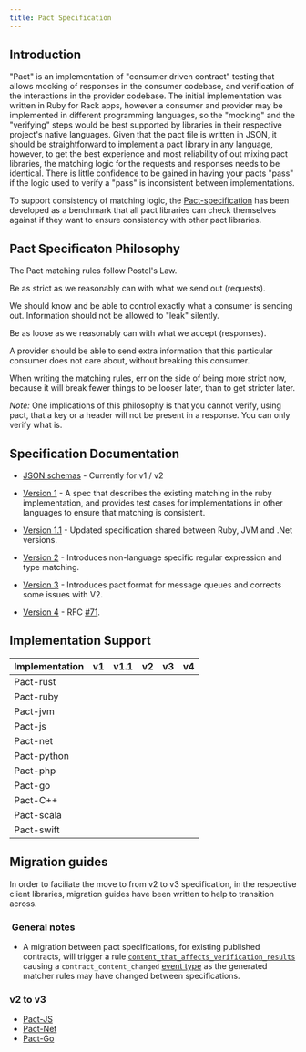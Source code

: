 ```yaml
---
title: Pact Specification
---
```


## Introduction

"Pact" is an implementation of "consumer driven contract" testing that allows mocking of responses in the consumer codebase, and verification of the interactions in the provider codebase. The initial implementation was written in Ruby for Rack apps, however a consumer and provider may be implemented in different programming languages, so the "mocking" and the "verifying" steps would be best supported by libraries in their respective project's native languages. Given that the pact file is written in JSON, it should be straightforward to implement a pact library in any language, however, to get the best experience and most reliability of out mixing pact libraries, the matching logic for the requests and responses needs to be identical. There is little confidence to be gained in having your pacts "pass" if the logic used to verify a "pass" is inconsistent between implementations.

To support consistency of matching logic, the [Pact-specification](https://github.com/pact-foundation/pact-specification) has been developed as a benchmark that all pact libraries can check themselves against if they want to ensure consistency with other pact libraries.

## Pact Specificaton Philosophy

The Pact matching rules follow Postel's Law.

Be as strict as we reasonably can with what we send out (requests).

We should know and be able to control exactly what a consumer is sending out. Information should not be allowed to "leak" silently.

Be as loose as we reasonably can with what we accept (responses).

A provider should be able to send extra information that this particular consumer does not care about, without breaking this consumer.

When writing the matching rules, err on the side of being more strict now, because it will break fewer things to be looser later, than to get stricter later.

_Note:_ One implications of this philosophy is that you cannot verify, using pact, that a key or a header will not be present in a response. You can only verify what is.

## Specification Documentation

- [JSON schemas](https://bitbucket.org/atlassian/pact-json-schema) - Currently for v1 / v2

- [Version 1](https://github.com/pact-foundation/pact-specification/tree/version-1) - A spec that describes the existing matching in the ruby implementation, and provides test cases for implementations in other languages to ensure that matching is consistent.

- [Version 1.1](https://github.com/pact-foundation/pact-specification/tree/version-1.1) - Updated specification shared between Ruby, JVM and .Net versions.

- [Version 2](https://github.com/pact-foundation/pact-specification/tree/version-2) - Introduces non-language specific regular expression and type matching.

- [Version 3](https://github.com/pact-foundation/pact-specification/tree/version-3) - Introduces pact format for message queues and corrects some issues with V2.

- [Version 4](https://github.com/pact-foundation/pact-specification/tree/version-4) - RFC [#71](https://github.com/pact-foundation/pact-specification/issues/71).

## Implementation Support

| Implementation | v1 | v1.1 | v2 | v3 | v4 |
| --- | --- | --- | --- | --- | --- |
| Pact-rust | | | | | |
| Pact-ruby | | | | | |
| Pact-jvm | | | | | |
| Pact-js | | | | | |
| Pact-net | | | | | |
| Pact-python | | | | | |
| Pact-php | | | | | |
| Pact-go | | | | | |
| Pact-C++ | | | | | |
| Pact-scala | | | | | |
| Pact-swift | | | | | |

## Migration guides

In order to faciliate the move to from v2 to v3 specification, in the respective client libraries, migration guides have been written to help to transition across.

###  General notes

- A migration between pact specifications, for existing published contracts, will trigger a rule [`content_that_affects_verification_results`](https://github.com/pact-foundation/pact_broker/blob/d1fd60bb52a64b555d9e3df92c432474fec4fb68/lib/pact_broker/pacts/content.rb#L99) causing a `contract_content_changed` [event type](https://docs.pact.io/pact_broker/advanced_topics/api_docs/webhooks#event-types) as the generated matcher rules may have changed between specifications.

### v2 to v3

- [Pact-JS](https://github.com/pact-foundation/pact-js/blob/master/docs/migrations/9-10.md)
- [Pact-Net](https://github.com/pact-foundation/pact-net/blob/master/docs/upgrading-to-4.md)
- [Pact-Go](https://github.com/pact-foundation/pact-go/blob/2.x.x/MIGRATION.md)
